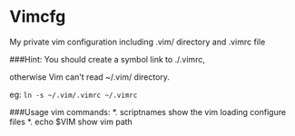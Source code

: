 Vimcfg
======

My private vim configuration including .vim/ directory and .vimrc file

###Hint: 
You should create a symbol link to ./.vimrc,</p> 
otherwise Vim can't read ~/.vim/ directory.</p>

eg: `ln -s ~/.vim/.vimrc ~/.vimrc`

###Usage vim commands:
*. scriptnames  show the vim loading configure files
*. echo $VIM    show vim path
